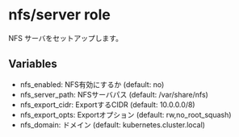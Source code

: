 # nfs/server role

NFS サーバをセットアップします。

## Variables

* nfs_enabled: NFS有効にするか (default: no)
* nfs_server_path: NFSサーバパス (default: /var/share/nfs)
* nfs_export_cidr: ExportするCIDR (default: 10.0.0.0/8)
* nfs_export_opts: Exportオプション (default: rw,no_root_squash)
* nfs_domain: ドメイン (default: kubernetes.cluster.local)
